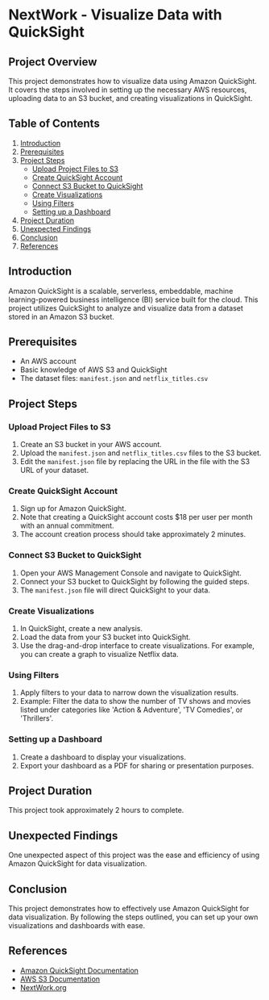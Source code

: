 # NextWork - Visualize Data with QuickSight

## Project Overview

This project demonstrates how to visualize data using Amazon QuickSight. It covers the steps involved in setting up the necessary AWS resources, uploading data to an S3 bucket, and creating visualizations in QuickSight.

## Table of Contents

1. [Introduction](#introduction)
2. [Prerequisites](#prerequisites)
3. [Project Steps](#project-steps)
    - [Upload Project Files to S3](#upload-project-files-to-s3)
    - [Create QuickSight Account](#create-quicksight-account)
    - [Connect S3 Bucket to QuickSight](#connect-s3-bucket-to-quicksight)
    - [Create Visualizations](#create-visualizations)
    - [Using Filters](#using-filters)
    - [Setting up a Dashboard](#setting-up-a-dashboard)
4. [Project Duration](#project-duration)
5. [Unexpected Findings](#unexpected-findings)
6. [Conclusion](#conclusion)
7. [References](#references)

## Introduction

Amazon QuickSight is a scalable, serverless, embeddable, machine learning-powered business intelligence (BI) service built for the cloud. This project utilizes QuickSight to analyze and visualize data from a dataset stored in an Amazon S3 bucket.

## Prerequisites

- An AWS account
- Basic knowledge of AWS S3 and QuickSight
- The dataset files: `manifest.json` and `netflix_titles.csv`

## Project Steps

### Upload Project Files to S3

1. Create an S3 bucket in your AWS account.
2. Upload the `manifest.json` and `netflix_titles.csv` files to the S3 bucket.
3. Edit the `manifest.json` file by replacing the URL in the file with the S3 URL of your dataset.

### Create QuickSight Account

1. Sign up for Amazon QuickSight.
2. Note that creating a QuickSight account costs $18 per user per month with an annual commitment.
3. The account creation process should take approximately 2 minutes.

### Connect S3 Bucket to QuickSight

1. Open your AWS Management Console and navigate to QuickSight.
2. Connect your S3 bucket to QuickSight by following the guided steps.
3. The `manifest.json` file will direct QuickSight to your data.

### Create Visualizations

1. In QuickSight, create a new analysis.
2. Load the data from your S3 bucket into QuickSight.
3. Use the drag-and-drop interface to create visualizations. For example, you can create a graph to visualize Netflix data.

### Using Filters

1. Apply filters to your data to narrow down the visualization results.
2. Example: Filter the data to show the number of TV shows and movies listed under categories like 'Action & Adventure', 'TV Comedies', or 'Thrillers'.

### Setting up a Dashboard

1. Create a dashboard to display your visualizations.
2. Export your dashboard as a PDF for sharing or presentation purposes.

## Project Duration

This project took approximately 2 hours to complete.

## Unexpected Findings

One unexpected aspect of this project was the ease and efficiency of using Amazon QuickSight for data visualization.

## Conclusion

This project demonstrates how to effectively use Amazon QuickSight for data visualization. By following the steps outlined, you can set up your own visualizations and dashboards with ease.

## References

- [Amazon QuickSight Documentation](https://docs.aws.amazon.com/quicksight/)
- [AWS S3 Documentation](https://docs.aws.amazon.com/s3/)
- [NextWork.org](https://nextwork.org/)

